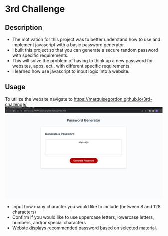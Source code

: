 # 3rd Challenge

## Description

- The motivation for this project was to better understand how to use and implement javascript with a basic password generator.
- I built this project so that you can generate a secure random password with specific requirements.
- This will solve the problem of having to think up a new password for websites, apps, ect.. with different specific requirements.
- I learned how use javascript to input logic into a website.

## Usage

To utilize the website navigate to
https://marquisegordon.github.io/3rd-challenge/
![screenshot of website](./assets/pictures/Screen%20Shot%202022-10-03%20at%204.02.18%20PM.png)

- Input how many character you would like to include (between 8 and 128 characters)
- Confirm if you would like to use uppercase letters, lowercase letters, numbers, and/or special characters
- Webste displays recommended password based on selected material.